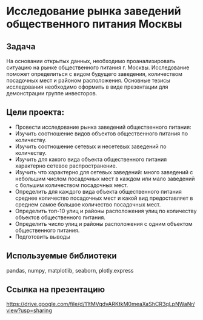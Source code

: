 # Исследование рынка заведений общественного питания Москвы

## Задача
На основании открытых данных, необходимо проанализировать ситуацию на рынке общественного питания г. Москвы. Исследование поможет определиться с видом будущего заведения, количеством посадочных мест и районом расположения. Основные тезисы исследования необходимо оформить в виде презентации для демонстрации группе инвесторов.

## Цели проекта:
  - Провести исследование рынка заведений общественного питания:
  - Изучить соотношение видов объектов общественного питания по количеству.
  - Изучить соотношение сетевых и несетевых заведений по количеству.
  - Изучить для какого вида объекта общественного питания характерно сетевое распространение.
  - Изучить что характерно для сетевых заведений: много заведений с небольшим числом посадочных мест в каждом или мало заведений с большим количеством посадочных мест.
  - Определить для каждого вида объекта общественного питания среднее количество посадочных мест и какой вид предоставляет в среднем самое большое количество посадочных мест.
  - Определить топ-10 улиц и районы расположения улиц по количеству объектов общественного питания.
  - Определить число улиц и районы расположения с одним объектом общественного питания.
  - Подготовить выводы

## Используемые библиотеки
pandas, numpy, matplotlib, seaborn, plotly.express

## Ссылка на презентацию
https://drive.google.com/file/d/11tMVqdvARKtkM0meaXaShCR3qLpNWaNr/view?usp=sharing
